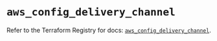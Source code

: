 # `aws_config_delivery_channel`

Refer to the Terraform Registry for docs: [`aws_config_delivery_channel`](https://registry.terraform.io/providers/hashicorp/aws/4.67.0/docs/resources/config_delivery_channel).
